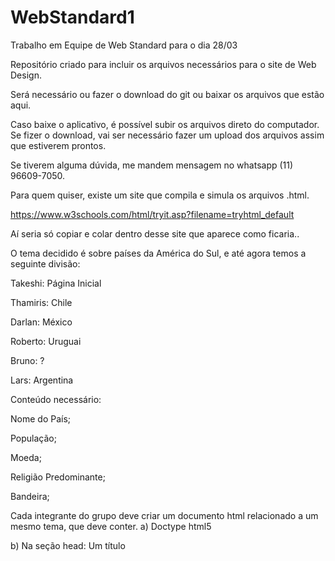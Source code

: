# WebStandard1
Trabalho em Equipe de Web Standard para o dia 28/03

Repositório criado para incluir os arquivos necessários para o site de Web Design.

Será necessário ou fazer o download do git ou baixar os arquivos que estão aqui.

Caso baixe o aplicativo, é possível subir os arquivos direto do computador.
Se fizer o download, vai ser necessário fazer um upload dos arquivos assim que estiverem prontos.

Se tiverem alguma dúvida, me mandem mensagem no whatsapp (11) 96609-7050.

Para quem quiser, existe um site que compila e simula os arquivos .html.

https://www.w3schools.com/html/tryit.asp?filename=tryhtml_default

Aí seria só copiar e colar dentro desse site que aparece como ficaria..

O tema decidido é sobre países da América do Sul, e até agora temos a seguinte divisão:

Takeshi: Página Inicial

Thamiris: Chile

Darlan: México

Roberto: Uruguai

Bruno: ?

Lars: Argentina

Conteúdo necessário:

Nome do País;

População;

Moeda;

Religião Predominante;

Bandeira;


Cada integrante do grupo deve criar um documento html relacionado a um mesmo tema, que deve conter.
a) Doctype html5

b) Na seção head: Um título <title>, metas author, description, keywords, content-type utilizando charset utf-8, e meta robots com index e follow.

c) No body: Dividir os documentos em header, nav, section e footer

d) No header criar um título com H1

e) No nav criar um menu indicando as páginas relacionadas e links para as mesmas ( <a href =“caminho da página”>Página 1 </a> )

f) No section inserir um título com h2 e pelo menos cinco parágrafos sobre o assunto tratado. Caso queiram inserir imagens, utilizar < img src =“caminho da imagem” alt =“descrição da imagem”>

g) No footer inserir paragrafo com Nome da disciplina e nome do curso.

h) Validar todos os códigos no W3C. Corrigir possíveis erros.

i) Documentar todos os códigos.

j) Compactar os documentos (zip) e enviar pelo Blackboard , exercícios LINKS
